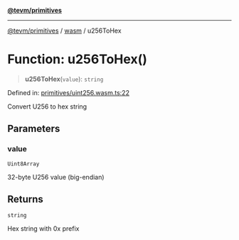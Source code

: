 [**@tevm/primitives**](../../../../README.md)

***

[@tevm/primitives](../../../../globals.md) / [wasm](../README.md) / u256ToHex

# Function: u256ToHex()

> **u256ToHex**(`value`): `string`

Defined in: [primitives/uint256.wasm.ts:22](https://github.com/evmts/primitives/blob/main/src/primitives/uint256.wasm.ts#L22)

Convert U256 to hex string

## Parameters

### value

`Uint8Array`

32-byte U256 value (big-endian)

## Returns

`string`

Hex string with 0x prefix
